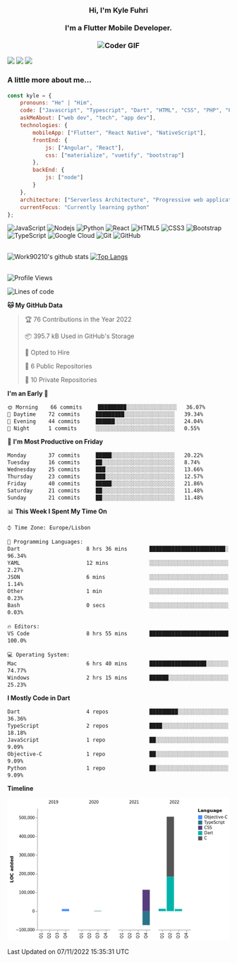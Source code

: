 
<h3 align="center">
  <abc>
    <br />Hi, I'm Kyle Fuhri<br />
    <br />
    I'm a Flutter Mobile Developer. <br />
    <br />
    <img
      src="https://media.giphy.com/media/SWoSkN6DxTszqIKEqv/giphy.gif"
      alt="Coder GIF"
      width="500"
      height="400"
    />
  </abc>
</h3>
<img src="https://img.shields.io/badge/Flutter%20-%2302569B.svg?&style=for-the-badge&logo=Flutter&logoColor=white" />
<img src="https://img.shields.io/badge/angular%20-%23DD0031.svg?&style=for-the-badge&logo=angular&logoColor=white"/>
<img src="https://img.shields.io/badge/react%20-%2320232a.svg?&style=for-the-badge&logo=react&logoColor=%2361DAFB"/>

<h3>A little more about me...  </h3>

```javascript
const kyle = {
    pronouns: "He" | "Him",
    code: ["Javascript", "Typescript", "Dart", "HTML", "CSS", "PHP", "Python"],
    askMeAbout: ["web dev", "tech", "app dev"],
    technologies: {
        mobileApp: ["Flutter", "React Native", "NativeScript"],
        frontEnd: {
            js: ["Angular", "React"],
            css: ["materialize", "vuetify", "bootstrap"]
        },
        backEnd: {
            js: ["node"]
        }
    },
    architecture: ["Serverless Architecture", "Progressive web applications", "Single page applications"],
    currentFocus: "Currently learning python"
};
```

![JavaScript](https://img.shields.io/badge/-JavaScript-black?style=flat-square&logo=javascript)
![Nodejs](https://img.shields.io/badge/-Nodejs-black?style=flat-square&logo=Node.js)
![Python](https://img.shields.io/badge/-Python-black?style=flat-square&logo=Python)
![React](https://img.shields.io/badge/-React-black?style=flat-square&logo=react)
![HTML5](https://img.shields.io/badge/-HTML5-E34F26?style=flat-square&logo=html5&logoColor=white)
![CSS3](https://img.shields.io/badge/-CSS3-1572B6?style=flat-square&logo=css3)
![Bootstrap](https://img.shields.io/badge/-Bootstrap-563D7C?style=flat-square&logo=bootstrap)
![TypeScript](https://img.shields.io/badge/-TypeScript-007ACC?style=flat-square&logo=typescript)
![Google Cloud](https://img.shields.io/badge/Google%20Cloud-black?style=flat-square&logo=google-cloud)
![Git](https://img.shields.io/badge/-Git-black?style=flat-square&logo=git)
![GitHub](https://img.shields.io/badge/-GitHub-181717?style=flat-square&logo=github)
</br>
</br>


![Work90210's github stats](https://github-readme-stats-work90210.vercel.app/api?username=work90210)
[![Top Langs](https://github-readme-stats-work90210.vercel.app/api/top-langs/?username=work90210)](https://github.com/work90210/github-readme-stats)
</br>
</br>
<!--START_SECTION:waka-->
![Profile Views](http://img.shields.io/badge/Profile%20Views-0-blue)

![Lines of code](https://img.shields.io/badge/From%20Hello%20World%20I%27ve%20Written-581%20Thousand%20lines%20of%20code-blue)

**🐱 My GitHub Data** 

> 🏆 76 Contributions in the Year 2022
 > 
> 📦 395.7 kB Used in GitHub's Storage 
 > 
> 💼 Opted to Hire
 > 
> 📜 6 Public Repositories 
 > 
> 🔑 10 Private Repositories  
 > 
**I'm an Early 🐤** 

```text
🌞 Morning    66 commits     █████████░░░░░░░░░░░░░░░░   36.07% 
🌆 Daytime    72 commits     █████████░░░░░░░░░░░░░░░░   39.34% 
🌃 Evening    44 commits     ██████░░░░░░░░░░░░░░░░░░░   24.04% 
🌙 Night      1 commits      ░░░░░░░░░░░░░░░░░░░░░░░░░   0.55%

```
📅 **I'm Most Productive on Friday** 

```text
Monday       37 commits     █████░░░░░░░░░░░░░░░░░░░░   20.22% 
Tuesday      16 commits     ██░░░░░░░░░░░░░░░░░░░░░░░   8.74% 
Wednesday    25 commits     ███░░░░░░░░░░░░░░░░░░░░░░   13.66% 
Thursday     23 commits     ███░░░░░░░░░░░░░░░░░░░░░░   12.57% 
Friday       40 commits     █████░░░░░░░░░░░░░░░░░░░░   21.86% 
Saturday     21 commits     ██░░░░░░░░░░░░░░░░░░░░░░░   11.48% 
Sunday       21 commits     ██░░░░░░░░░░░░░░░░░░░░░░░   11.48%

```


📊 **This Week I Spent My Time On** 

```text
⌚︎ Time Zone: Europe/Lisbon

💬 Programming Languages: 
Dart                     8 hrs 36 mins       ████████████████████████░   96.34% 
YAML                     12 mins             ░░░░░░░░░░░░░░░░░░░░░░░░░   2.27% 
JSON                     6 mins              ░░░░░░░░░░░░░░░░░░░░░░░░░   1.14% 
Other                    1 min               ░░░░░░░░░░░░░░░░░░░░░░░░░   0.23% 
Bash                     0 secs              ░░░░░░░░░░░░░░░░░░░░░░░░░   0.03%

🔥 Editors: 
VS Code                  8 hrs 55 mins       █████████████████████████   100.0%

💻 Operating System: 
Mac                      6 hrs 40 mins       ██████████████████░░░░░░░   74.77% 
Windows                  2 hrs 15 mins       ██████░░░░░░░░░░░░░░░░░░░   25.23%

```

**I Mostly Code in Dart** 

```text
Dart                     4 repos             █████████░░░░░░░░░░░░░░░░   36.36% 
TypeScript               2 repos             ████░░░░░░░░░░░░░░░░░░░░░   18.18% 
JavaScript               1 repo              ██░░░░░░░░░░░░░░░░░░░░░░░   9.09% 
Objective-C              1 repo              ██░░░░░░░░░░░░░░░░░░░░░░░   9.09% 
Python                   1 repo              ██░░░░░░░░░░░░░░░░░░░░░░░   9.09%

```


**Timeline**

![Chart not found](https://raw.githubusercontent.com/Work90210/Work90210/main/charts/bar_graph.png) 


 Last Updated on 07/11/2022 15:35:31 UTC
<!--END_SECTION:waka-->
